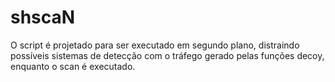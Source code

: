 # shscaN
O script é projetado para ser executado em segundo plano, distraindo possíveis sistemas de detecção com o tráfego gerado pelas funções decoy, enquanto o scan é executado. 
